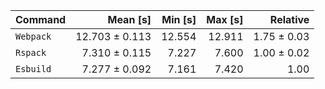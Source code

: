 | Command | Mean [s] | Min [s] | Max [s] | Relative |
|:---|---:|---:|---:|---:|
| `Webpack` | 12.703 ± 0.113 | 12.554 | 12.911 | 1.75 ± 0.03 |
| `Rspack` | 7.310 ± 0.115 | 7.227 | 7.600 | 1.00 ± 0.02 |
| `Esbuild` | 7.277 ± 0.092 | 7.161 | 7.420 | 1.00 |
